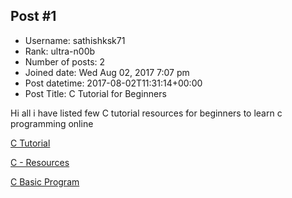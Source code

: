 ## Post #1
- Username: sathishksk71
- Rank: ultra-n00b
- Number of posts: 2
- Joined date: Wed Aug 02, 2017 7:07 pm
- Post datetime: 2017-08-02T11:31:14+00:00
- Post Title: C Tutorial for Beginners

Hi all i have listed few C tutorial resources for beginners to learn c programming online

[C Tutorial](http://cprogrammingexpert.com/C-Tutorial/)

[C - Resources](http://fresh2refresh.com/c-programming/)

[C Basic Program](http://cprogrammingexpert.com/c-tutorial/c-basic-program/)
